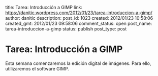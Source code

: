 title: Tarea: Introducción a GIMP
link: https://danitic.wordpress.com/2012/01/23/tarea-introduccion-a-gimp/
author: danitic
description: 
post_id: 1023
created: 2012/01/23 10:58:06
created_gmt: 2012/01/23 09:58:06
comment_status: open
post_name: tarea-introduccion-a-gimp
status: publish
post_type: post

# Tarea: Introducción a GIMP

Esta semana comenzaremos la edición digital de imágenes. Para ello, utilizaremos el software GIMP.